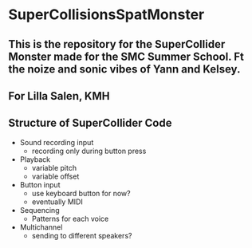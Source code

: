 # SuperCollisionsSpatMonster
 
## This is the repository for the SuperCollider Monster made for the SMC Summer School. Ft the noize and sonic vibes of Yann and Kelsey.

## For Lilla Salen, KMH


## Structure of SuperCollider Code
- Sound recording input
    - recording only during button press
- Playback
    - variable pitch
    - variable offset
- Button input
    - use keyboard button for now?
    - eventually MIDI
- Sequencing
    - Patterns for each voice
- Multichannel
    - sending to different speakers?
